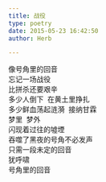 ```yaml
---  
title: 战役  
type: poetry  
date: 2015-05-23 16:42:50  
author: Herb  

---  
```

像号角里的回音  
忘记一场战役  
比拼杀还要艰辛  
多少人倒下  在黄土里挣扎  
多少鲜血荡起涟漪  接纳甘霖  
梦里  梦外  
闪现着过往的墟堙  
吞噬了黑夜的号角不必发声  
只需一段未定的回音  
犹呼啸  
号角里的回音
